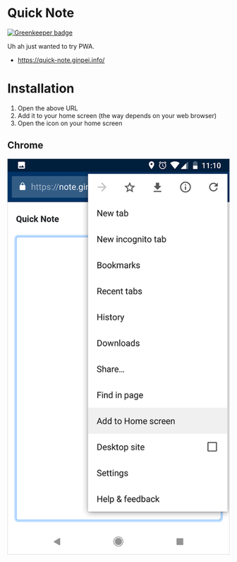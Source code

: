 # Quick Note

[![Greenkeeper badge](https://badges.greenkeeper.io/ginpei/quick-note-pwa.svg)](https://greenkeeper.io/)

Uh ah just wanted to try PWA.

- https://quick-note.ginpei.info/

# Installation

1. Open the above URL
2. Add it to your home screen (the way depends on your web browser)
3. Open the icon on your home screen

## Chrome

![Hit "Add to Home screen".](doc/install-chrome.png)
